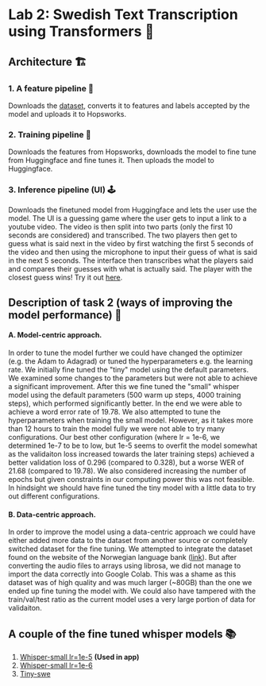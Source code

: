 # Lab 2: Swedish Text Transcription using Transformers :dart:

## Architecture 🏗
### 1. A feature pipeline 📄
Downloads the [dataset](https://huggingface.co/datasets/mozilla-foundation/common_voice_11_0), converts it to features and labels accepted by the model and uploads it to Hopsworks.
### 2. Training pipeline :hammer:
Downloads the features from Hopsworks, downloads the model to fine tune from Huggingface and fine tunes it. Then uploads the model to Huggingface.
### 3. Inference pipeline (UI) 🕹
Downloads the finetuned model from Huggingface and lets the user use the model. The UI is a guessing game where the user gets to input a link to a youtube video. The video is then split into two parts (only the first 10 seconds are considered) and transcribed. The two players then get to guess what is said next in the video by first watching the first 5 seconds of the video and then using the microphone to input their guess of what is said in the next 5 seconds. The interface then transcribes what the players said and compares their guesses with what is actually said. The player with the closest guess wins! Try it out [here](https://huggingface.co/spaces/Nathanotal/GuessTheTranscription).

## Description of task 2 (ways of improving the model performance) 📜
#### A. Model-centric approach. 
In order to tune the model further we could have changed the optimizer (e.g. the Adam to Adagrad) or tuned the hyperparameters e.g. the learning rate. We initially fine tuned the "tiny" model using the default parameters. We examined some changes to the parameters but were not able to achieve a significant improvement. After this we fine tuned the "small" whisper model using the default parameters (500 warm up steps, 4000 training steps), which performed significantly better. In the end we were able to achieve a word error rate of 19.78. We also attempted to tune the hyperparameters when training the small model. However, as it takes more than 12 hours to train the model fully we were not able to try many configurations. Our best other configuration (where lr = 1e-6, we determined 1e-7 to be to low, but 1e-5 seems to overfit the model somewhat as the validaiton loss increased towards the later training steps) achieved a better validation loss of 0.296 (compared to 0.328), but a worse WER of 21.68 (compared to 19.78). We also considered increasing the number of epochs but given constraints in our computing power this was not feasible. In hindsight we should have fine tuned the tiny model with a little data to try out different configurations.
#### B. Data-centric approach. 
In order to improve the model using a data-centric approach we could have either added more data to the dataset from another source or completely switched dataset for the fine tuning. We attempted to integrate the dataset found on the website of the Norwegian language bank ([link](https://www.nb.no/sprakbanken/en/resource-catalogue/oai-nb-no-sbr-56/)). But after converting the audio files to arrays using librosa, we did not manage to import the data correctly into Google Colab. This was a shame as this dataset was of high quality and was much larger (~80GB) than the one we ended up fine tuning the model with. We could also have tampered with the train/val/test ratio as the current model uses a very large portion of data for validaiton.

## A couple of the fine tuned whisper models :books:
1. [Whisper-small lr=1e-5](https://huggingface.co/Nathanotal/whisper-small-v2) **(Used in app)**
2. [Whisper-small lr=1e-6](https://huggingface.co/Alexao/whisper-small-swe2)
3. [Tiny-swe](https://huggingface.co/Alexao/whisper-tiny-swe)
